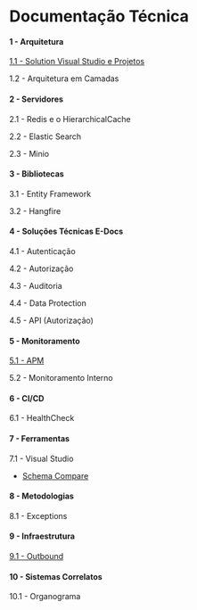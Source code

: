 # **Documentação Técnica**

#### 1 - Arquitetura

[1.1 - Solution Visual Studio e Projetos](Arquitetura/solutionVisualStudio.md)

1.2 - Arquitetura em Camadas

#### 2 - Servidores

2.1 - Redis e o HierarchicalCache

2.2 - Elastic Search

2.3 - Minio

#### 3 - Bibliotecas

3.1 - Entity Framework

3.2 - Hangfire

#### 4 - Soluções Técnicas E-Docs

4.1 - Autenticação

4.2 - Autorização

4.3 - Auditoria

4.4 - Data Protection

4.5 - API (Autorização)

#### 5 - Monitoramento

[5.1 - APM](Monitoramento/APM.md)

5.2 - Monitoramento Interno

#### 6 - CI/CD

6.1 - HealthCheck

#### 7 - Ferramentas

7.1 - Visual Studio
- [Schema Compare](Ferramentas/SchemaCompare.md)

#### 8 - Metodologias

8.1 - Exceptions

#### 9 - Infraestrutura

[9.1 - Outbound](Infraestrutura/Outbound.md)

#### 10 - Sistemas Correlatos

10.1 - Organograma